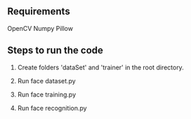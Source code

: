 Requirements
--------------------------------------------------
OpenCV
Numpy
Pillow





Steps to run the code
---------------------------------------------------

1. Create folders 'dataSet' and 'trainer' in the root directory.

2. Run face dataset.py

3. Run face training.py

4. Run face recognition.py

